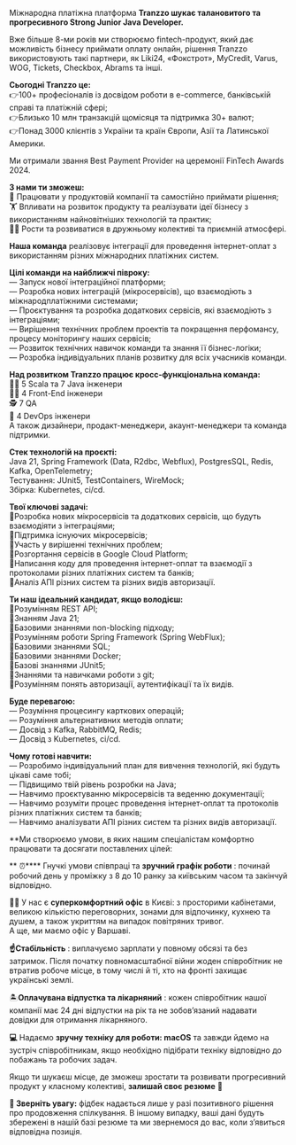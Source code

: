 Міжнародна платіжна платформа **Tranzzo шукає талановитого та прогресивного
Strong Junior Java Developer.**

Вже більше 8-ми років ми створюємо fintech-продукт, який дає можливість
бізнесу приймати оплату онлайн, рішення Tranzzo використовують такі партнери,
як Liki24, «Фокстрот», MyCredit, Varus, WOG, Tickets, Checkbox, Abrams та
інші.

**Сьогодні Tranzzo це:**  
👉100+ професіоналів із досвідом роботи в e-commerce, банківській справі та
платіжній сфері;  
👉Близько 10 млн транзакцій щомісяця та підтримка 30+ валют;  
👉Понад 3000 клієнтів з України та країн Європи, Азії та Латинської Америки.

Ми отримали звання Best Payment Provider на церемонії FinTech Awards 2024.

**З нами ти зможеш:**  
🛒 Працювати у продуктовій компанії та самостійно приймати рішення;  
🏋️ Впливати на розвиток продукту та реалізувати ідеї бізнесу з використанням
найновітніших технологій та практик;  
👨‍💻 Рости та розвиватися в дружньому колективі та приємній атмосфері.

**Наша команда** реалізовує інтеграції для проведення інтернет-оплат з
використанням різних міжнародних платіжних систем.

**Цілі команди на найближчі півроку:**  
— Запуск нової інтеграційної платформи;  
— Розробка нових інтеграцій (мікросервісів), що взаємодіють з
міжнародплатіжними системами;  
— Проєктування та розробка додаткових сервісів, які взаємодіють з
інтеграціями;  
— Вирішення технічних проблем проектів та покращення перфомансу, процесу
моніторингу наших сервісів;  
— Розвиток технічних навичок команди та знання її бізнес-логіки;  
— Розробка індивідуальних планів розвитку для всіх учасників команди.

**Над розвитком Tranzzo працює кросс-функціональна команда:**  
🧑‍🔬 5 Scala та 7 Java інженери  
🧑‍🎨 4 Front-End інженери  
🕵️ 7 QA  
🥷 4 DevOps інженери  
А також дизайнери, продакт-менеджери, акаунт-менеджери та команда підтримки.

**Стек технологій на проєкті:**  
Java 21, Spring Framework (Data, R2dbc, Webflux), PostgresSQL, Redis, Kafka,
OpenTelemetry;  
Тестування: JUnit5, TestContainers, WireMock;  
Збірка: Kubernetes, ci/cd.

**Твої ключові задачі:**  
🔹Розробка нових мікросервісів та додаткових сервісів, що будуть взаємодіяти з
інтеграціями;  
🔹Підтримка існуючих мікросервісів;  
🔹Участь у вирішенні технічних проблем;  
🔹Розгортання сервісів в Google Cloud Platform;  
🔹Написання коду для проведення інтернет-оплат та взаємодії з протоколами
різних платіжних систем та банків;  
🔹Аналіз АПІ різних систем та різних видів авторизації.

**Ти наш ідеальний кандидат, якщо володієш:**  
🔸Розумінням REST API;  
🔸Знанням Java 21;  
🔸Базовими знаннями non-blocking підходу;  
🔸Розумінням роботи Spring Framework (Spring WebFlux);  
🔸Базовими знаннями SQL;  
🔸Базовими знаннями Docker;  
🔸Базові знаннями JUnit5;  
🔸Знаннями та навичками роботи з git;  
🔸Розумінням понять авторизації, аутентифікації та їх видів.

**Буде перевагою:**  
— Розуміння процесингу карткових операцій;  
— Розуміння альтернативних методів оплати;  
— Досвід з Kafka, RabbitMQ, Redis;  
— Досвід з Kubernetes, ci/cd.

**Чому готові навчити:**  
— Розробимо індивідуальний план для вивчення технологій, які будуть цікаві
саме тобі;  
— Підвищимо твій рівень розробки на Java;  
— Навчимо проєктуванню мікросервісів та веденню документації;  
— Навчимо розуміти процес проведення інтернет-оплат та протоколів різних
платіжних систем та банків;  
— Навчимо аналізувати АПІ різних систем та різних видів авторизації.

**Ми створюємо умови, в яких нашим спеціалістам комфортно працювати та
досягати поставлених цілей:  
  
** ⏰**** Гнучкі умови співпраці та **зручний графік роботи** : починай робочий
день у проміжку з 8 до 10 ранку за київським часом та закінчуй відповідно.

**🧑‍💻** У нас є **суперкомфортний** **офіс** в Києві: з просторими кабінетами,
великою кількістю переговорних, зонами для відпочинку, кухнею та душем, а
також укриттям на випадок повітряних тривог.  
А ще, ми маємо офіс у Варшаві.

**☝️Стабільність** : виплачуємо зарплати у повному обсязі та без затримок.
Після початку повномасштабної війни жоден співробітник не втратив робоче
місце, в тому числі й ті, хто на фронті захищає українські землі.

🏝**Оплачувана відпустка та лікарняний** : кожен співробітник нашої компанії
має 24 дні відпустки на рік та не зобовʼязаний надавати довідки для отримання
лікарняного.

**💻** Надаємо **зручну техніку для роботи: macOS** та завжди йдемо на зустріч
співробітникам, якщо необхідно підібрати техніку відповідно до побажань та
робочих задач.

Якщо ти шукаєш місце, де зможеш зростати та розвивати прогресивний продукт у
класному колективі, **залишай своє резюме** 🚀

**📌 Зверніть увагу:** фідбек надається лише у разі позитивного рішення про
продовження спілкування. В іншому випадку, ваші дані будуть збережені в нашій
базі резюме та ми звернемося до вас, коли з’явиться відповідна позиція.